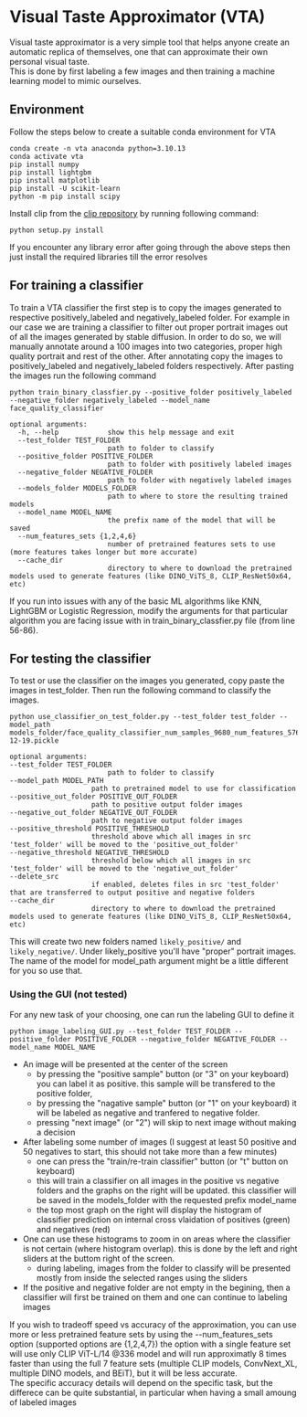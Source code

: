 # Visual Taste Approximator (VTA)

Visual taste approximator is a very simple tool that helps anyone create an automatic replica of themselves, one that can approximate their own personal visual taste.  
This is done by first labeling a few images and then training a machine learning model to mimic ourselves.  

## Environment
Follow the steps below to create a suitable conda environment for VTA
```
conda create -n vta anaconda python=3.10.13
conda activate vta
pip install numpy
pip install lightgbm
pip install matplotlib
pip install -U scikit-learn
python -m pip install scipy
```

Install clip from the [clip repository](https://github.com/harsh242bu/CLIP.git) by running following command:
```
python setup.py install
```

If you encounter any library error after going through the above steps then just install the required libraries till the error resolves

## For training a classifier
To train a VTA classifier the first step is to copy the images generated to respective positively_labeled and negatively_labeled folder. For example in our case we are training a classifier to filter out proper portrait images out of all the images generated by stable diffusion. In order to do so, we will manually annotate around a 100 images into two categories, proper high quality portrait and rest of the other. After annotating copy the images to positively_labeled and negatively_labeled folders respectively. After pasting the images run the following command
```
python train_binary_classfier.py --positive_folder positively_labeled --negative_folder negatively_labeled --model_name face_quality_classifier

optional arguments:
  -h, --help            show this help message and exit
  --test_folder TEST_FOLDER
                        path to folder to classify
  --positive_folder POSITIVE_FOLDER
                        path to folder with positively labeled images
  --negative_folder NEGATIVE_FOLDER
                        path to folder with negatively labeled images
  --models_folder MODELS_FOLDER
                        path to where to store the resulting trained models
  --model_name MODEL_NAME
                        the prefix name of the model that will be saved
  --num_features_sets {1,2,4,6}
                        number of pretrained features sets to use (more features takes longer but more accurate)
  --cache_dir
                        directory to where to download the pretrained models used to generate features (like DINO_ViTS_8, CLIP_ResNet50x64, etc)
```
If you run into issues with any of the basic ML algorithms like KNN, LightGBM or Logistic Regression, modify the arguments for that particular algorithm you are facing issue with in train_binary_classfier.py file (from line 56-86).

## For testing the classifier
To test or use the classifier on the images you generated, copy paste the images in test_folder. Then run the following command to classify the images.
```
python use_classifier_on_test_folder.py --test_folder test_folder --model_path models_folder/face_quality_classifier_num_samples_9680_num_features_5760_2023-12-19.pickle

optional arguments:
--test_folder TEST_FOLDER
                        path to folder to classify
--model_path MODEL_PATH
					path to pretrained model to use for classification
--positive_out_folder POSITIVE_OUT_FOLDER
					path to positive output folder images
--negative_out_folder NEGATIVE_OUT_FOLDER
                    path to negative output folder images
--positive_threshold POSITIVE_THRESHOLD
                    threshold above which all images in src 'test_folder' will be moved to the 'positive_out_folder'
--negative_threshold NEGATIVE_THRESHOLD
                    threshold below which all images in src 'test_folder' will be moved to the 'negative_out_folder'
--delete_src
                    if enabled, deletes files in src 'test_folder' that are transferred to output positive and negative folders
--cache_dir
                    directory to where to download the pretrained models used to generate features (like DINO_ViTS_8, CLIP_ResNet50x64, etc)
```
This will create two new folders named `likely_positive/` and `likely_negative/`. Under likely_positive you'll have "proper" portrait images. The name of the model for model_path argument might be a little different for you so use that.

### Using the GUI (not tested)
For any new task of your choosing, one can run the labeling GUI to define it
```
python image_labeling_GUI.py --test_folder TEST_FOLDER --positive_folder POSITIVE_FOLDER --negative_folder NEGATIVE_FOLDER --model_name MODEL_NAME
```

- An image will be presented at the center of the screen
    - by pressing the "positive sample" button (or "3" on your keyboard) you can label it as positive. this sample will be transfered to the positive folder,
    - by pressing the "nagative sample" button (or "1" on your keyboard) it will be labeled as negative and tranfered to negative folder.
    - pressing "next image" (or "2") will skip to next image without making a decision
- After labeling some number of images (I suggest at least 50 positive and 50 negatives to start, this should not take more than a few minutes)
    - one can press the "train/re-train classifier" button (or "t" button on keyboard)
    - this will train a classifier on all images in the positive vs negative folders and the graphs on the right will be updated. this classifier will be saved in the models_folder with the requested prefix model_name
    - the top most graph on the right will display the histogram of classifier prediction on internal cross vlaidation of positives (green) and negatives (red)
- One can use these histograms to zoom in on areas where the classifier is not certain (where histogram overlap). this is done by the left and right sliders at the buttom right of the screen.
    - during labeling, images from the folder to classify will be presented mostly from inside the selected ranges using the sliders
- If the positive and negative folder are not empty in the begining, then a classifier will first be trained on them and one can continue to labeling images

If you wish to tradeoff speed vs accuracy of the approximation, you can use more or less pretrained feature sets by using the --num_features_sets option (supported options are {1,2,4,7})
the option with a single feature set will use only CLIP ViT-L/14 @336 model and will run approximatly 8 times faster than using the full 7 feature sets (multiple CLIP models, ConvNext_XL, multiple DINO models, and BEiT), but it will be less accurate.  
The specific accuracy details will depend on the specific task, but the differece can be quite substantial, in particular when having a small amoung of labeled images

